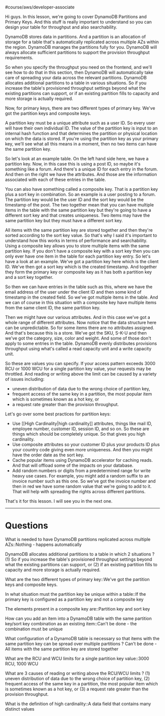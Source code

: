 #course/aws/developer-associate 

 Hi guys. In this lesson, we're going to cover DynamoDB Partitions and Primary Keys. And this stuff is really important to understand so you can design your table for throughput and also searchability. 
 
 DynamoDB stores data in partitions. And a partition is an allocation of storage for a table that's automatically replicated across multiple AZs within the region. DynamoDB manages the partitions fully for you. DynamoDB will always allocate sufficient partitions to support the provision throughput requirements. 
 
 So when you specify the throughput you need on the frontend, and we'll see how to do that in this section, then DynamoDB will automatically take care of spreading your data across the relevant partitions. DynamoDB allocates additional partitions to a table in various situations. So if you increase the table's provisioned throughput settings beyond what the existing partitions can support, or if an existing partition fills to capacity and more storage is actually required. 
 
 Now, for primary keys, there are two different types of primary key. We've got the partition keys and composite keys. 
 
 A partition key must be a unique attribute such as a user ID. So every user will have their own individual ID. The value of the partition key is input to an internal hash function and that determines the partition or physical location on which the data is stored. If you're using the partition key as your primary key, we'll see what all this means in a moment, then no two items can have the same partition key. 
 
 So let's look at an example table. On the left hand side here, we have a partition key. Now, in this case this is using a post ID, so maybe it's something like a forum. And there's a unique ID for each entry in the forum. And then on the right we have the attributes. And those are the information associated with each of these entries in the table. 
 
 You can also have something called a composite key. That is a partition key plus a sort key in combination. So an example is a user posting to a forum. The partition key would be the user ID and the sort key would be the timestamp of the post. The two together mean that you can have multiple items in the table with the same partition key but they're going to have a different sort key and that creates uniqueness. Two items may have the same partition key but they must have a different sort key. 
 
 All items with the same partition key are stored together and then they're sorted according to the sort key value. So that's why I said it's important to understand how this works in terms of performance and searchability. Using a composite key allows you to store multiple items with the same partition key. If you don't have a composite key with a sort key then you can only ever have one item in the table for each partition key entry. So let's have a look at an example. We've got a partition key here which is the client ID. We've then got a sort key which is the created timestamp. And together they form the primary key or composite key as it has both a partition key and a sort key together. 
 
 So then we can have entries in the table such as this, where we have the email address of the user under the client ID and then some kind of timestamp in the created field. So we've got multiple items in the table. And we can of course in this situation with a composite key have multiple items from the same client ID, the same partition key. 
 
 Then we might have our various attributes. And in this case we've got a whole range of different attributes. Now notice that the data structure here can be unpredictable. So for some items there are no attributes assigned. And that's because this is a store. We've got the SKU, S-K-U and then we've got the category, size, color and weight. And some of those don't apply to some entries in the table. DynamoDB evenly distributes provisions throughput using what's called a read capacity unit and a write capacity unit. 
 
 So these are values you can specify. If your access pattern exceeds 3000 RCU or 1000 WCU for a single partition key value, your requests may be throttled. And reading or writing above the limit can be caused by a variety of issues including:
 - uneven distribution of data due to the wrong choice of partition key, 
 - frequent access of the same key in a partition, the most popular item which is sometimes known as a hot key, or 
 - a request rate greater than the provision throughput. 
 
 Let's go over some best practices for partition keys:
 - Use [[High Cardinality|high cardinality]] attributes, things like mail ID, employee number, customer ID, session ID, and so on. So these are things which should be completely unique. So that gives you high cardinality. 
 - Use composite attributes so your customer ID plus your products ID plus your country code giving even more uniqueness. And then you might have the order date as the sort key. 
 - Cache popular items using DynamoDB accelerator for caching reads. And that will offload some of the impacts on your database. 
 - Add random numbers or digits from a predetermined range for write heavy use cases. For example, you might add a random suffix to an invoice number such as this one. So we've got the invoice number and then in red we have some random value that we're going to add to it. That will help with spreading the rights across different partitions. 
 
 That's it for this lesson. I will see you in the next one. 
 
----

# Questions

What is needed to have DynamoDB partitions replicated across multiple AZs::Nothing - happens automatically
<!--SR:!2024-07-04,37,250-->

DynamoDB allocates additional partitions to a table in which 2 situations
?
(1) So if you increase the table's provisioned throughput settings beyond what the existing partitions can support, or
(2) if an existing partition fills to capacity and more storage is actually required.
<!--SR:!2024-07-07,3,190-->

What are the two different types of primary key::We've got the partition keys and composite keys.
<!--SR:!2024-07-25,44,250-->

In what situation must the partition key be unique within a table::If the primary key is configured as a partition key and not a composite key
<!--SR:!2024-08-26,34,250-->

The elements present in a composite key are::Partition key and sort key
<!--SR:!2024-09-22,88,270-->

How can you add an item into a DynamoDB table with the same partition key/sort key combination as an existing item::Can't be done - the combination must be unique
<!--SR:!2024-08-15,53,250-->

What configuration of a DynamoDB table is necessary so that items with the same partition key can be spread over multiple partitions
?
Can't be done - All items with the same partition key are stored together
<!--SR:!2024-07-31,47,250-->

What are the RCU and WCU limits for a single partition key value::3000 RCU, 1000 WCU <!--SR:!2024-08-01,7,190-->

What are 3 causes of reading or writing above the RCU/WCU limits
?
(1) uneven distribution of data due to the wrong choice of partition key,
(2) frequent access of the same key in a partition, the most popular item which is sometimes known as a hot key, or
(3) a request rate greater than the provision throughput.
<!--SR:!2024-06-28,14,210-->

What is the definition of high cardinality::A data field that contains many distinct values
<!--SR:!2024-07-28,44,250-->

